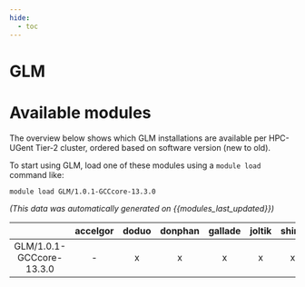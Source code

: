 ```yaml
---
hide:
  - toc
---
```


GLM
===

# Available modules


The overview below shows which GLM installations are available per HPC-UGent Tier-2 cluster, ordered based on software version (new to old).

To start using GLM, load one of these modules using a `module load` command like:

```shell
module load GLM/1.0.1-GCCcore-13.3.0
```

*(This data was automatically generated on {{modules_last_updated}})*  

| |accelgor|doduo|donphan|gallade|joltik|shinx|
| :---: | :---: | :---: | :---: | :---: | :---: | :---: |
|GLM/1.0.1-GCCcore-13.3.0|-|x|x|x|x|x|
